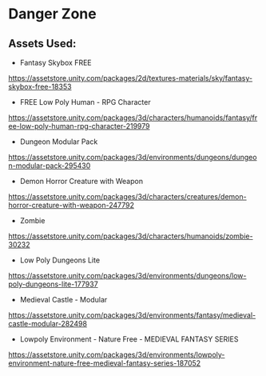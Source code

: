 # Danger Zone

## Assets Used:

- Fantasy Skybox FREE

https://assetstore.unity.com/packages/2d/textures-materials/sky/fantasy-skybox-free-18353

- FREE Low Poly Human - RPG Character

https://assetstore.unity.com/packages/3d/characters/humanoids/fantasy/free-low-poly-human-rpg-character-219979

- Dungeon Modular Pack

https://assetstore.unity.com/packages/3d/environments/dungeons/dungeon-modular-pack-295430

- Demon Horror Creature with Weapon

https://assetstore.unity.com/packages/3d/characters/creatures/demon-horror-creature-with-weapon-247792

- Zombie

https://assetstore.unity.com/packages/3d/characters/humanoids/zombie-30232

- Low Poly Dungeons Lite

https://assetstore.unity.com/packages/3d/environments/dungeons/low-poly-dungeons-lite-177937

- Medieval Castle - Modular

https://assetstore.unity.com/packages/3d/environments/fantasy/medieval-castle-modular-282498

- Lowpoly Environment - Nature Free - MEDIEVAL FANTASY SERIES

https://assetstore.unity.com/packages/3d/environments/lowpoly-environment-nature-free-medieval-fantasy-series-187052